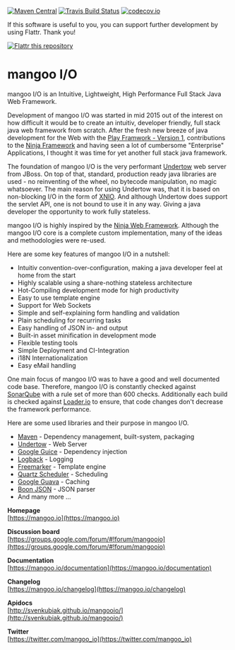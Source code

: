 [![Maven Central](https://maven-badges.herokuapp.com/maven-central/io.mangoo/mangooio/badge.svg?style=flat)](http://search.maven.org/#search|ga|1|io.mangoo)
[![Travis Build Status](https://travis-ci.org/svenkubiak/mangooio.svg?branch=master)](http://travis-ci.org/svenkubiak/mangooio)
[![codecov.io](http://codecov.io/github/svenkubiak/mangooio/coverage.svg?branch=master)](http://codecov.io/github/svenkubiak/mangooio?branch=master)

If this software is useful to you, you can support further development by using Flattr. Thank you!

[![Flattr this repository](http://api.flattr.com/button/flattr-badge-large.png)](https://flattr.com/submit/auto?user_id=svenkubiak&url=https://github.com/svenkubiak/mangooio&title=mangooio&language=en&tags=github&category=software)


mangoo I/O
================

mangoo I/O is an Intuitive, Lightweight, High Performance Full Stack Java Web Framework.

Development of mangoo I/O was started in mid 2015 out of the interest on
how difficult it would be to create an intuitiv, developer friendly,
full stack java web framework from scratch. After the fresh new breeze of
java development for the Web with the [Play
Framwork - Version 1](https://www.playframework.com), contributions to the
[Ninja Framework](http://www.ninjaframework.org) and having seen a lot of
cumbersome "Enterprise" Applications, I thought it was time for yet
another full stack java framework.

The foundation of mangoo I/O is the very performant
[Undertow](http://undertow.io) web server from JBoss. On top of that,
standard, production ready java libraries are used - no reinventing of the
wheel, no bytecode manipulation, no magic whatsoever. The main reason for using Undertow was, that
it is based on non-blocking I/O in the form of
[XNIO](http://xnio.jboss.org). And although Undertow does support the
servlet API, one is not bound to use it in any way. Giving a java developer
the opportunity to work fully stateless.

mangoo I/O is highly inspired by the [Ninja
Web Framework](http://www.ninjaframework.org). Although the mangoo I/O core is a complete custom
implementation, many of the ideas and methodologies were re-used.

Here are some key features of mangoo I/O in a nutshell:

* Intuitiv convention-over-configuration, making a java developer feel
at home from the start
* Highly scalable using a share-nothing stateless architecture
* Hot-Compiling development mode for high productivity
* Easy to use template engine
* Support for Web Sockets
* Simple and self-explaining form handling and validation
* Plain scheduling for recurring tasks
* Easy handling of JSON in- and output
* Built-in asset minification in development mode
* Flexible testing tools
* Simple Deployment and CI-Integration
* i18N Internationalization
* Easy eMail handling

One main focus of mangoo I/O was to have a good and well documented code
base. Therefore, mangoo I/O is constantly checked against
[SonarQube](http://www.sonarqube.org) with a rule set of more than 600
checks. Additionally each build is checked against [Loader.io](https://loader.io/) to ensure, that
code changes don't decrease the framework performance.

Here are some used libraries and their purpose in mangoo I/O.

* [Maven](https://maven.apache.org/) - Dependency management, built-system, packaging
* [Undertow](http://undertow.io/) - Web Server
* [Google Guice](https://github.com/google/guice) - Dependency injection
* [Logback](http://logback.qos.ch/) - Logging
* [Freemarker](http://freemarker.org/) - Template engine
* [Quartz Scheduler](https://quartz-scheduler.org/) - Scheduling
* [Google Guava](https://github.com/google/guava) - Caching
* [Boon JSON](https://github.com/boonproject/boon) - JSON parser
* And many more ...

**Homepage**   
[https://mangoo.io](https://mangoo.io) 

**Discussion board**   
[https://groups.google.com/forum/#!forum/mangooio](https://groups.google.com/forum/#!forum/mangooio)

**Documentation**   
[https://mangoo.io/documentation](https://mangoo.io/documentation)  

**Changelog**   
[https://mangoo.io/changelog](https://mangoo.io/changelog)  

**Apidocs**   
[http://svenkubiak.github.io/mangooio/](http://svenkubiak.github.io/mangooio/)  

**Twitter**  
[https://twitter.com/mangoo_io](https://twitter.com/mangoo_io)